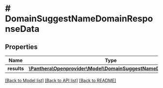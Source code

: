 # # DomainSuggestNameDomainResponseData

## Properties

Name | Type | Description | Notes
------------ | ------------- | ------------- | -------------
**results** | [**\Panthera\Openprovider\Model\DomainSuggestNameDomainResult[]**](DomainSuggestNameDomainResult.md) |  | [optional]

[[Back to Model list]](../../README.md#models) [[Back to API list]](../../README.md#endpoints) [[Back to README]](../../README.md)
